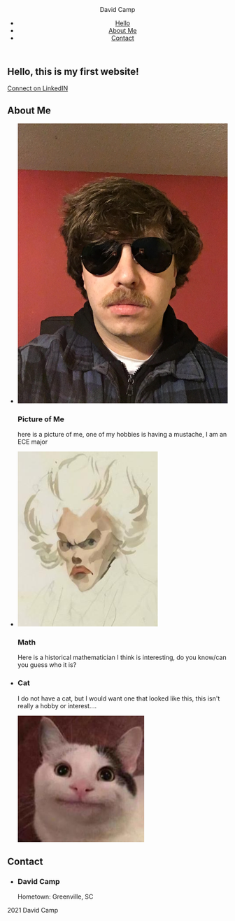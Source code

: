 <!DOCTYPE htm>
<html lang="en">
    <head> 
        <title> David Camp </title>
    </head>
    <body id="whole">
        <header>
            <a>David Camp</a>
            <meta charset="UTF-8"/>
            <meta name="viewport" content="width=device-width, inital-scale=1.0" />
            <link href="https://unpkg.com/tailwindcss@^2/dist/tailwind.min.css" rel="stylesheet"> 
</style>
            <nav>
                <ul>
                    <li>
                        <a class="text-lg font-bold uppercase tracking-wider" href ="#Intro">Hello</a>
                    </li>
                    <li>
                        <a class ="text-lg font-bold uppercase tracking-wider" href ="#About Me">About Me</a>
                    </li>
                    <li>
                        <a class="text-lg font-bold uppercase tracking-wider" href = "#Contact">Contact</a>
                    </li>
                </ul>
            </nav>
        </header>
        <main>
            <section id="Intro" class="bg-gray-100 text-black">
                <h1 class="text-lg font-bold italic uppercase tracking-wider"> Hello, this is my first website! </h1>
                <a
                    href="https://www.linkedin.com"
                    rel="noopener noreferrer"
                    target="_blank"
                    class="bg-white rounded-lg px-8 py-4 text-black inline-block"
                    > Connect on LinkedIN </a>
            </section>
            <section id="About Me" class="bg-gray-100 pt-10">
                <h2 class="text-center text-lg font-bold"> About Me </h2>
                <ul class="grid p-10 gap-20">
                    <li class="bg-white shadow rounded-lg overflow-hidden">
                        <img src="david.jpg" />
                        <div>
                        <h3 class="font-bold"> Picture of Me </h3>
                        <p> here is a picture of me, one of my hobbies is having a mustache, I am an ECE major</p>
                        </div>
                    </li>
                    <li class="bg-white shadow rounded-lg overflow-hidden">
                        <img src="Legendre.jpg" />
                        <div>
                        <h3 class="font-bold"> Math </h3>
                        <p> Here is a historical mathematician I think is interesting, do you know/can you guess who it is? </p>
                        </div>
                    </li>
                    <li class="bg-white shadow rounded-lg overflow-hidden">
                        <h3 class="font-bold"> Cat </h3>
                        <div>
                        <p> I do not have a cat, but I would want one that looked like this, this isn't really a hobby or interest.... </p>
                        </div>
                        <img src="b.png" />
                    </li>
                </ul>
            </section>
            <section id = "Contact">
                <h2> Contact </h2>
                <ul>
                    <li>
                        <h3>David Camp </h3>
                        <p> Hometown: Greenville, SC </p>
                    </li>
                </ul>
            </section>
        </main>
        <footer>
            2021 David Camp
        </footer>
    </body>
</html>
